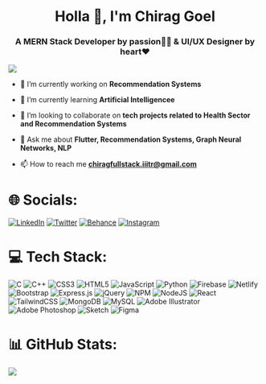 <h1 align="center">Holla 👋, I'm <strong>Chirag Goel</strong></h1>
<h3 align="center">A MERN Stack Developer by passion🧑‍💻 & UI/UX Designer by heart❤️</h3>

[![](https://visitcount.itsvg.in/api?id=CHIRAG137&icon=0&color=0)](https://visitcount.itsvg.in)

- 🔭 I’m currently working on **Recommendation Systems**

- 🌱 I’m currently learning **Artificial Intelligencee**

- 👯 I’m looking to collaborate on **tech projects related to Health Sector and Recommendation Systems**

- 💬 Ask me about **Flutter, Recommendation Systems, Graph Neural Networks, NLP**

- 📫 How to reach me **chiragfullstack.iiitr@gmail.com**

# 🌐 Socials:
[![LinkedIn](https://img.shields.io/badge/LinkedIn-%230077B5.svg?logo=linkedin&logoColor=white)](https://linkedin.com/in/chirag-goel-9138b2228) [![Twitter](https://img.shields.io/badge/Twitter-%231DA1F2.svg?logo=Twitter&logoColor=white)](https://twitter.com/ChiragG60475098) [![Behance](https://img.shields.io/badge/Behance-1769ff?logo=behance&logoColor=white)](https://behance.net/chiraggoel4) [![Instagram](https://img.shields.io/badge/Instagram-%23E4405F.svg?logo=Instagram&logoColor=white)](https://instagram.com/goelchirag138)

# 💻 Tech Stack:
![C](https://img.shields.io/badge/c-%2300599C.svg?style=flat&logo=c&logoColor=white) ![C++](https://img.shields.io/badge/c++-%2300599C.svg?style=flat&logo=c%2B%2B&logoColor=white) ![CSS3](https://img.shields.io/badge/css3-%231572B6.svg?style=flat&logo=css3&logoColor=white) ![HTML5](https://img.shields.io/badge/html5-%23E34F26.svg?style=flat&logo=html5&logoColor=white) ![JavaScript](https://img.shields.io/badge/javascript-%23323330.svg?style=flat&logo=javascript&logoColor=%23F7DF1E) ![Python](https://img.shields.io/badge/python-3670A0?style=flat&logo=python&logoColor=ffdd54) ![Firebase](https://img.shields.io/badge/firebase-%23039BE5.svg?style=flat&logo=firebase) ![Netlify](https://img.shields.io/badge/netlify-%23000000.svg?style=flat&logo=netlify&logoColor=#00C7B7) ![Bootstrap](https://img.shields.io/badge/bootstrap-%23563D7C.svg?style=flat&logo=bootstrap&logoColor=white) ![Express.js](https://img.shields.io/badge/express.js-%23404d59.svg?style=flat&logo=express&logoColor=%2361DAFB) ![jQuery](https://img.shields.io/badge/jquery-%230769AD.svg?style=flat&logo=jquery&logoColor=white) ![NPM](https://img.shields.io/badge/NPM-%23000000.svg?style=flat&logo=npm&logoColor=white) ![NodeJS](https://img.shields.io/badge/node.js-6DA55F?style=flat&logo=node.js&logoColor=white) ![React](https://img.shields.io/badge/react-%2320232a.svg?style=flat&logo=react&logoColor=%2361DAFB) ![TailwindCSS](https://img.shields.io/badge/tailwindcss-%2338B2AC.svg?style=flat&logo=tailwind-css&logoColor=white) ![MongoDB](https://img.shields.io/badge/MongoDB-%234ea94b.svg?style=flat&logo=mongodb&logoColor=white) ![MySQL](https://img.shields.io/badge/mysql-%2300f.svg?style=flat&logo=mysql&logoColor=white) ![Adobe Illustrator](https://img.shields.io/badge/adobeillustrator-%23FF9A00.svg?style=flat&logo=adobeillustrator&logoColor=white) ![Adobe Photoshop](https://img.shields.io/badge/adobephotoshop-%2331A8FF.svg?style=flat&logo=adobephotoshop&logoColor=white) ![Sketch](https://img.shields.io/badge/Sketch-FFB387?style=flat&logo=sketch&logoColor=black) 	![Figma](https://img.shields.io/badge/figma-%23F24E1E.svg?style=flat&logo=figma&logoColor=white)
# 📊 GitHub Stats:
![](https://github-readme-stats.vercel.app/api/top-langs/?username=CHIRAG137&theme=city_light&hide_border=true&include_all_commits=false&count_private=false&layout=compact)
